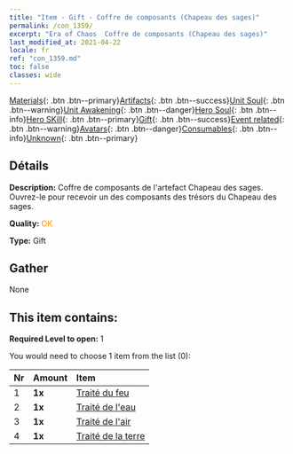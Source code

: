 ```yaml
---
title: "Item - Gift - Coffre de composants (Chapeau des sages)"
permalink: /con_1359/
excerpt: "Era of Chaos  Coffre de composants (Chapeau des sages)"
last_modified_at: 2021-04-22
locale: fr
ref: "con_1359.md"
toc: false
classes: wide
---
```

 [Materials](/ItemsFR/){: .btn .btn--primary}[Artifacts](/ItemsFR/Artifacts/){: .btn .btn--success}[Unit Soul](/ItemsFR/UnitSoul/){: .btn .btn--warning}[Unit Awakening](/ItemsFR/UnitAwakening/){: .btn .btn--danger}[Hero Soul](/ItemsFR/HeroSoul/){: .btn .btn--info}[Hero SKill](/ItemsFR/HeroSkill/){: .btn .btn--primary}[Gift](/ItemsFR/Gift/){: .btn .btn--success}[Event related](/ItemsFR/Events/){: .btn .btn--warning}[Avatars](/ItemsFR/Avatars/){: .btn .btn--danger}[Consumables](/ItemsFR/Consumables/){: .btn .btn--info}[Unknown](/ItemsFR/Unknown/){: .btn .btn--primary}

## Détails
 **Description:** Coffre de composants de l'artefact Chapeau des sages. Ouvrez-le pour recevoir un des composants des trésors du Chapeau des sages.

 **Quality:** <span style="color: #FF8C00">OK</span>

 **Type:** Gift

## Gather

  None

## This item contains:

 **Required Level to open:** 1

 You would need to choose 1 item from the list (0):

  | Nr | Amount |     Item    |
  |:---|:-------|:------------|
  | 1 |  **1x** | [Traité du feu](/ItemsFR/art_178/) |  | 
  | 2 |  **1x** | [Traité de l'eau](/ItemsFR/art_179/) |  | 
  | 3 |  **1x** | [Traité de l'air](/ItemsFR/art_180/) |  | 
  | 4 |  **1x** | [Traité de la terre](/ItemsFR/art_181/) |  | 
